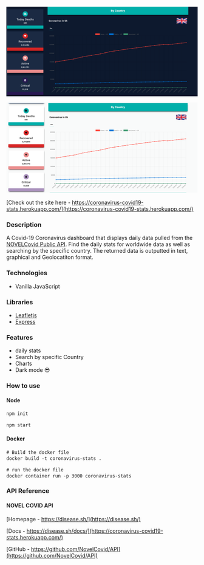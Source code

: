 ![PROJECT image](dark.png)

![PROJECT image](project-image.png)

[Check out the site here - https://coronavirus-covid19-stats.herokuapp.com/](https://coronavirus-covid19-stats.herokuapp.com/)

### **Description**

A Covid-19 Coronavirus dashboard that displays daily data pulled from the [NOVELCovid Public API](https://disease.sh/docs/). Find the daily stats for worldwide data as well as searching by the specific country. The returned data is outputted in text, graphical and Geolocatiton format.

### **Technologies**

- Vanilla JavaScript

### **Libraries**

- [Leafletjs](https://leafletjs.com/)
- [Express](https://expressjs.com/)

### **Features**

- daily stats
- Search by specific Country
- Charts
- Dark mode 😎

### **How to use**

#### Node

```
npm init
```

```
npm start
```

#### Docker

```
# Build the docker file
docker build -t coronavirus-stats .
```

```
# run the docker file
docker container run -p 3000 coronavirus-stats
```

### **API Reference**

#### NOVEL COVID API

[Homepage - https://disease.sh/](https://disease.sh/)

[Docs - https://disease.sh/docs/](https://coronavirus-covid19-stats.herokuapp.com/)

[GitHub - https://github.com/NovelCovid/API](https://github.com/NovelCovid/API)
